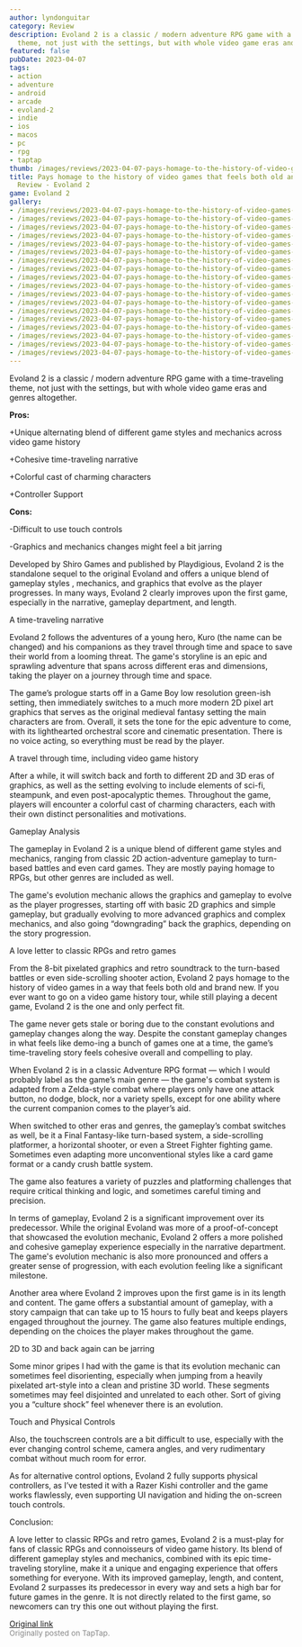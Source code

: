 ```yaml
---
author: lyndonguitar
category: Review
description: Evoland 2 is a classic / modern adventure RPG game with a time-traveling
  theme, not just with the settings, but with whole video game eras and genres altogether.
featured: false
pubDate: 2023-04-07
tags:
- action
- adventure
- android
- arcade
- evoland-2
- indie
- ios
- macos
- pc
- rpg
- taptap
thumb: /images/reviews/2023-04-07-pays-homage-to-the-history-of-video-games-that-feels-both-old-and-fresh--full-review---ev-0.avif
title: Pays homage to the history of video games that feels both old and fresh | Full
  Review - Evoland 2
game: Evoland 2
gallery:
- /images/reviews/2023-04-07-pays-homage-to-the-history-of-video-games-that-feels-both-old-and-fresh--full-review---ev-0.avif
- /images/reviews/2023-04-07-pays-homage-to-the-history-of-video-games-that-feels-both-old-and-fresh--full-review---ev-1.avif
- /images/reviews/2023-04-07-pays-homage-to-the-history-of-video-games-that-feels-both-old-and-fresh--full-review---ev-2.avif
- /images/reviews/2023-04-07-pays-homage-to-the-history-of-video-games-that-feels-both-old-and-fresh--full-review---ev-3.avif
- /images/reviews/2023-04-07-pays-homage-to-the-history-of-video-games-that-feels-both-old-and-fresh--full-review---ev-4.avif
- /images/reviews/2023-04-07-pays-homage-to-the-history-of-video-games-that-feels-both-old-and-fresh--full-review---ev-5.avif
- /images/reviews/2023-04-07-pays-homage-to-the-history-of-video-games-that-feels-both-old-and-fresh--full-review---ev-6.avif
- /images/reviews/2023-04-07-pays-homage-to-the-history-of-video-games-that-feels-both-old-and-fresh--full-review---ev-7.avif
- /images/reviews/2023-04-07-pays-homage-to-the-history-of-video-games-that-feels-both-old-and-fresh--full-review---ev-8.avif
- /images/reviews/2023-04-07-pays-homage-to-the-history-of-video-games-that-feels-both-old-and-fresh--full-review---ev-9.avif
- /images/reviews/2023-04-07-pays-homage-to-the-history-of-video-games-that-feels-both-old-and-fresh--full-review---ev-10.avif
- /images/reviews/2023-04-07-pays-homage-to-the-history-of-video-games-that-feels-both-old-and-fresh--full-review---ev-11.avif
- /images/reviews/2023-04-07-pays-homage-to-the-history-of-video-games-that-feels-both-old-and-fresh--full-review---ev-12.avif
- /images/reviews/2023-04-07-pays-homage-to-the-history-of-video-games-that-feels-both-old-and-fresh--full-review---ev-13.avif
- /images/reviews/2023-04-07-pays-homage-to-the-history-of-video-games-that-feels-both-old-and-fresh--full-review---ev-14.avif
- /images/reviews/2023-04-07-pays-homage-to-the-history-of-video-games-that-feels-both-old-and-fresh--full-review---ev-15.avif
- /images/reviews/2023-04-07-pays-homage-to-the-history-of-video-games-that-feels-both-old-and-fresh--full-review---ev-16.avif
- /images/reviews/2023-04-07-pays-homage-to-the-history-of-video-games-that-feels-both-old-and-fresh--full-review---ev-17.avif
---
```

Evoland 2 is a classic / modern adventure RPG game with a time-traveling theme, not just with the settings, but with whole video game eras and genres altogether.


**Pros:**


+Unique alternating blend of different game styles and mechanics across video game history

+Cohesive time-traveling narrative

+Colorful cast of charming characters

+Controller Support


**Cons:**


-Difficult to use touch controls

-Graphics and mechanics changes might feel a bit jarring

Developed by Shiro Games and published by Playdigious, Evoland 2 is the standalone sequel to the original Evoland and offers a unique blend of gameplay styles , mechanics, and graphics that evolve as the player progresses. In many ways, Evoland 2 clearly improves upon the first game, especially in the narrative, gameplay department, and length.

A time-traveling narrative

Evoland 2 follows the adventures of a young hero, Kuro (the name can be changed) and his companions as they travel through time and space to save their world from a looming threat.  The game's storyline is an epic and sprawling adventure that spans across different eras and dimensions, taking the player on a journey through time and space.

The game’s prologue starts off in a Game Boy low resolution green-ish setting, then immediately switches to a much more modern 2D pixel art graphics that serves as the original medieval fantasy setting the main characters are from.  Overall, it sets the tone for the epic adventure to come, with its lighthearted orchestral score and cinematic presentation. There is no voice acting, so everything must be read by the player.

A travel through time, including video game history

After a while, it will switch back and forth to different 2D and 3D eras of graphics, as well as the setting evolving to include elements of sci-fi, steampunk, and even post-apocalyptic themes. Throughout the game, players will encounter a colorful cast of charming characters, each with their own distinct personalities and motivations.

Gameplay Analysis

The gameplay in Evoland 2 is a unique blend of different game styles and mechanics, ranging from classic 2D action-adventure gameplay to turn-based battles and even card games. They are mostly paying homage to RPGs, but other genres are included as well.

The game's evolution mechanic allows the graphics and gameplay to evolve as the player progresses, starting off with basic 2D graphics and simple gameplay, but gradually evolving to more advanced graphics and complex mechanics, and also going “downgrading” back the graphics, depending on the story progression.

A love letter to classic RPGs and retro games

From the 8-bit pixelated graphics and retro soundtrack to the turn-based battles or even side-scrolling shooter action, Evoland 2 pays homage to the history of video games in a way that feels both old and brand new. If you ever want to go on a video game history tour, while still playing a decent game, Evoland 2 is the one and only perfect fit.

The game never gets stale or boring due to the constant evolutions and gameplay changes along the way. Despite the constant gameplay changes in what feels like demo-ing a bunch of games one at a time, the game’s time-traveling story feels cohesive overall and compelling to play.

When Evoland 2 is in a classic Adventure RPG format — which I would probably label as the game’s main genre — the game's combat system is adapted from a Zelda-style combat where players only have one attack button, no dodge, block, nor a variety spells, except for one ability where the current companion comes to the player’s aid.

When switched to other eras and genres, the gameplay’s combat switches as well, be it a Final Fantasy-like turn-based system, a side-scrolling platformer, a horizontal shooter, or even a Street Fighter fighting game. Sometimes even adapting more unconventional styles like a card game format or a candy crush battle system.

The game also features a variety of puzzles and platforming challenges that require critical thinking and logic, and sometimes careful timing and precision.

In terms of gameplay, Evoland 2 is a significant improvement over its predecessor. While the original Evoland was more of a proof-of-concept that showcased the evolution mechanic, Evoland 2 offers a more polished and cohesive gameplay experience especially in the narrative department. The game's evolution mechanic is also more pronounced and offers a greater sense of progression, with each evolution feeling like a significant milestone.

Another area where Evoland 2 improves upon the first game is in its length and content. The game offers a substantial amount of gameplay, with a story campaign that can take up to 15 hours to fully beat and keeps players engaged throughout the journey. The game also features multiple endings, depending on the choices the player makes throughout the game.

2D to 3D and back again can be jarring

Some minor gripes I had with the game is that its evolution mechanic can sometimes feel disorienting, especially when jumping from a heavily pixelated art-style into a clean and pristine 3D world. These segments sometimes may feel disjointed and unrelated to each other. Sort of giving you a “culture shock” feel whenever there is an evolution.

Touch and Physical Controls

Also, the touchscreen controls are a bit difficult to use, especially with the ever changing control scheme, camera angles, and very rudimentary combat without much room for error.

As for alternative control options, Evoland 2 fully supports physical controllers, as I’ve tested it with a Razer Kishi controller and the game works flawlessly, even supporting UI navigation and hiding the on-screen touch controls.

Conclusion:

A love letter to classic RPGs and retro games, Evoland 2 is a must-play for fans of classic RPGs and connoisseurs of video game history. Its blend of different gameplay styles and mechanics, combined with its epic time-traveling storyline, make it a unique and engaging experience that offers something for everyone. With its improved gameplay, length, and content, Evoland 2 surpasses its predecessor in every way and sets a high bar for future games in the genre. It is not directly related to the first game, so newcomers can try this one out without playing the first.

[Original link](https://www.taptap.io/post/5035369)<br><span style="font-size: 0.95em; color: #888;">Originally posted on TapTap.</span>